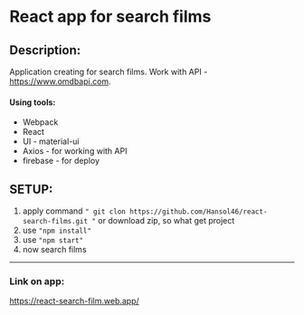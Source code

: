 # React app for search films
## Description:
Application creating for search films. Work with API - <https://www.omdbapi.com>.
#### Using tools:
* Webpack 
* React
* UI - material-ui
* Axios - for working with API 
* firebase - for deploy 
## SETUP: 
1. apply command `" git clon https://github.com/Hansol46/react-search-films.git "` or download zip, so what get project 
2. use `"npm install"` 
3. use `"npm start"`
4. now search films 
***
### Link on app: <br />
<https://react-search-film.web.app/>

